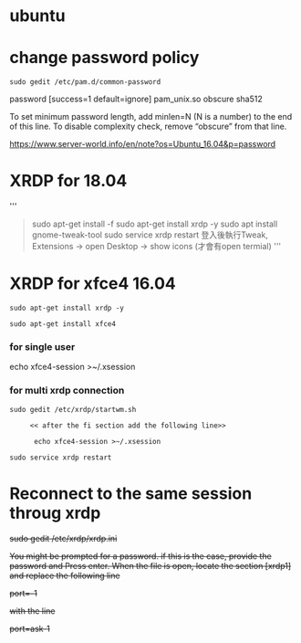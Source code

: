 # ubuntu

# change password policy
```
sudo gedit /etc/pam.d/common-password
```

password     [success=1 default=ignore]    pam_unix.so obscure sha512

To set minimum password length, add minlen=N (N is a number) to the end of this line.
To disable complexity check, remove “obscure” from that line.

https://www.server-world.info/en/note?os=Ubuntu_16.04&p=password


# XRDP for 18.04
'''
> sudo apt-get install -f
> sudo apt-get install xrdp -y
> sudo apt install gnome-tweak-tool
> sudo service xrdp restart
> 登入後執行Tweak,
> Extensions -> open
> Desktop -> show icons (才會有open termial)
'''

# XRDP for xfce4 16.04
```
sudo apt-get install xrdp -y

sudo apt-get install xfce4
```
### for single user

echo xfce4-session >~/.xsession 


### for multi xrdp connection
```
sudo gedit /etc/xrdp/startwm.sh

     << after the fi section add the following line>>
     
      echo xfce4-session >~/.xsession

sudo service xrdp restart

```
# Reconnect to the same session throug xrdp <no longer use>

~~sudo gedit /etc/xrdp/xrdp.ini~~

~~You might be prompted for a password. if this is the case, provide the password and Press enter.   When the file is open, locate the section [xrdp1] and replace the following line~~

~~port=-1~~

~~with the line~~

~~port=ask-1~~
